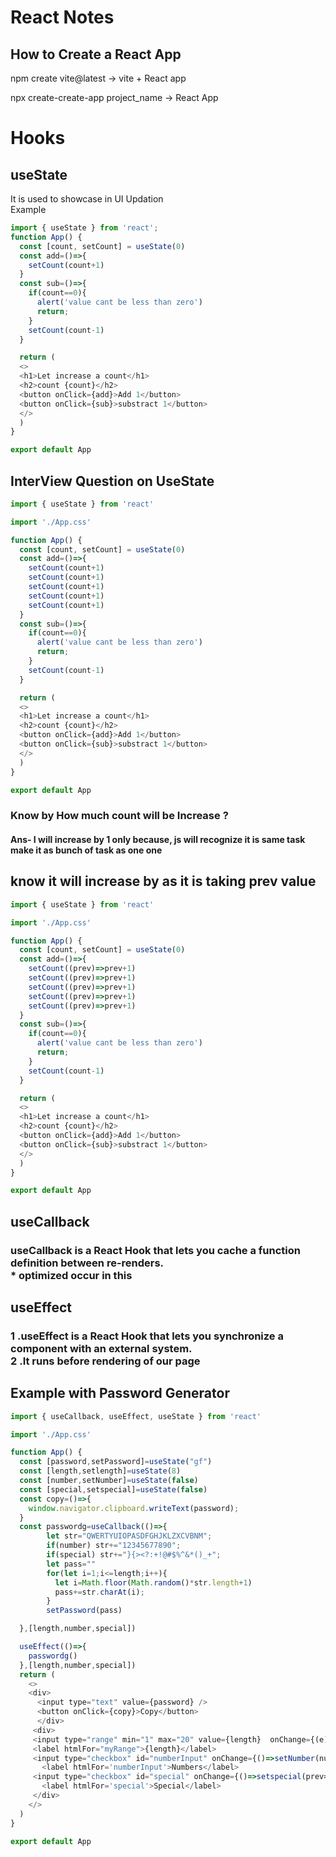 # React Notes
## How to Create a React App
 npm create vite@latest -> vite + React app

 npx create-create-app project_name -> React App

 # Hooks
 ## useState
It is used to showcase in UI Updation
<br>
Example

```javaScript
import { useState } from 'react';
function App() {
  const [count, setCount] = useState(0)
  const add=()=>{
    setCount(count+1)
  }
  const sub=()=>{
    if(count==0){
      alert('value cant be less than zero')
      return;
    }
    setCount(count-1)
  }

  return (
  <>
  <h1>Let increase a count</h1>
  <h2>count {count}</h2>
  <button onClick={add}>Add 1</button>
  <button onClick={sub}>substract 1</button>
  </>
  )
}

export default App
```
## InterView Question on UseState

```javaScript
import { useState } from 'react'

import './App.css'

function App() {
  const [count, setCount] = useState(0)
  const add=()=>{
    setCount(count+1)
    setCount(count+1)
    setCount(count+1)
    setCount(count+1)
    setCount(count+1)
  }
  const sub=()=>{
    if(count==0){
      alert('value cant be less than zero')
      return;
    }
    setCount(count-1)
  }

  return (
  <>
  <h1>Let increase a count</h1>
  <h2>count {count}</h2>
  <button onClick={add}>Add 1</button>
  <button onClick={sub}>substract 1</button>
  </>
  )
}

export default App
```
### Know by How much count will be Increase ?
#### Ans- I will increase by 1 only because, js will recognize it is same task make it as bunch of task as one one

## know it will increase by as it is taking prev value

```javascript
import { useState } from 'react'

import './App.css'

function App() {
  const [count, setCount] = useState(0)
  const add=()=>{
    setCount((prev)=>prev+1)
    setCount((prev)=>prev+1)
    setCount((prev)=>prev+1)
    setCount((prev)=>prev+1)
    setCount((prev)=>prev+1)
  }
  const sub=()=>{
    if(count==0){
      alert('value cant be less than zero')
      return;
    }
    setCount(count-1)
  }

  return (
  <>
  <h1>Let increase a count</h1>
  <h2>count {count}</h2>
  <button onClick={add}>Add 1</button>
  <button onClick={sub}>substract 1</button>
  </>
  )
}

export default App
```

## useCallback 
### useCallback is a React Hook that lets you cache a function definition between re-renders. <br> * optimized occur in this 

## useEffect 
### 1 .useEffect is a React Hook that lets you synchronize a component with an external system. <br> <bold>2 .It runs before rendering of our page </bold>
## Example with Password Generator
``` javascript
import { useCallback, useEffect, useState } from 'react'

import './App.css'

function App() {
  const [password,setPassword]=useState("gf")
  const [length,setlength]=useState(8)
  const [number,setNumber]=useState(false)
  const [special,setspecial]=useState(false)
  const copy=()=>{
    window.navigator.clipboard.writeText(password);
  }
  const passwordg=useCallback(()=>{
        let str="QWERTYUIOPASDFGHJKLZXCVBNM";
        if(number) str+="12345677890";
        if(special) str+="}{><?:+!@#$%^&*()_+";
        let pass=""
        for(let i=1;i<=length;i++){
          let i=Math.floor(Math.random()*str.length+1)
          pass+=str.charAt(i);
        }
        setPassword(pass)

  },[length,number,special])

  useEffect(()=>{
    passwordg()
  },[length,number,special])
  return (
    <> 
    <div>
      <input type="text" value={password} />
      <button onClick={copy}>Copy</button>
      </div> 
     <div>
     <input type="range" min="1" max="20" value={length}  onChange={(e) => {setlength(e.target.value)}} id="myRange" />
     <label htmlFor="myRange">{length}</label>
     <input type="checkbox" id="numberInput" onChange={()=>setNumber(number=>!number)}></input>
       <label htmlFor='numberInput'>Numbers</label>  
     <input type="checkbox" id="special" onChange={()=>setspecial(prev=>!prev)}></input>
       <label htmlFor='special'>Special</label>  
     </div>
    </>
  )
}

export default App

```
